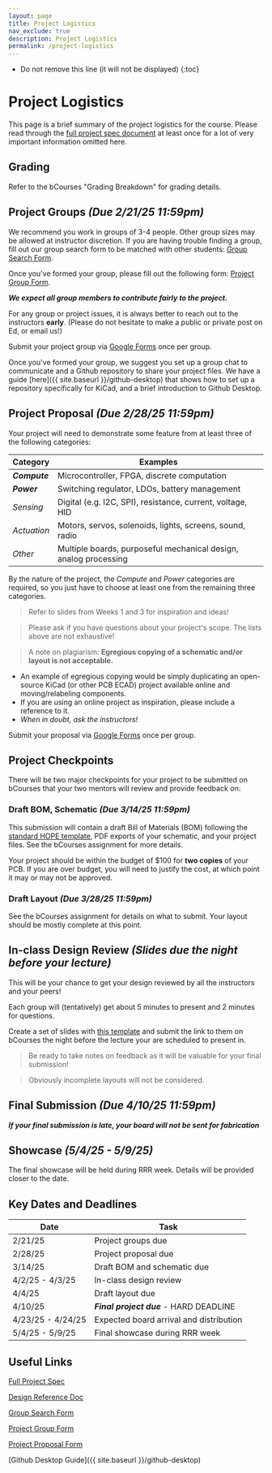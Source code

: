 ```yaml
---
layout: page
title: Project Logistics
nav_exclude: true
description: Project Logistics
permalink: /project-logistics
---
```


- Do not remove this line (it will not be displayed)
{:toc}

# Project Logistics

This page is a brief summary of the project logistics for the course.  Please read through the [full project spec document](https://docs.google.com/document/d/1smVeWLNiplKkxcA6GZ_3y53MKBoSkndNkYT-nEIYHTI/edit?usp=sharing) at least once for a lot of very important information omitted here.

## Grading
Refer to the bCourses "Grading Breakdown" for grading details.

## Project Groups *(Due 2/21/25 11:59pm)*
We recommend you work in groups of 3-4 people.  Other group sizes may be allowed at instructor discretion.  If you are having trouble finding a group, fill out our group search form to be matched with other students: [Group Search Form](http://berkie.ee/hope-sp25-group-search).

Once you've formed your group, please fill out the following form: [Project Group Form](https://forms.gle/LzHeeZHy7nEBGzLN6).

***We expect all group members to contribute fairly to the project.***

For any group or project issues, it is always better to reach out to the instructors **early**.  (Please do not hesitate to make a public or private post on Ed, or email us!)

Submit your project group via [Google Forms](http://berkie.ee/hope-sp25-project-group-submission) once per group.

Once you've formed your group, we suggest you set up a group chat to communicate and a Github repository to share your project files.  We have a guide [here]({{ site.baseurl }}/github-desktop) that shows how to set up a repository specifically for KiCad, and a brief introduction to Github Desktop.

## Project Proposal *(Due 2/28/25 11:59pm)*

Your project will need to demonstrate some feature from at least three of the following categories:

| Category | Examples |
| ------- | ------- |
| ***Compute*** | Microcontroller, FPGA, discrete computation |
| ***Power*** | Switching regulator, LDOs, battery management |
| *Sensing* | Digital (e.g. I2C, SPI), resistance, current, voltage, HID |
| *Actuation* | Motors, servos, solenoids, lights, screens, sound, radio |
| *Other* | Multiple boards, purposeful mechanical design, analog processing |

By the nature of the project, the *Compute* and *Power* categories are required, so you just have to choose at least one from the remaining three categories.

> Refer to slides from Weeks 1 and 3 for inspiration and ideas!

> Please ask if you have questions about your project's scope.  The lists above are not exhaustive!

> A note on plagiarism: **Egregious copying of a schematic and/or layout is not acceptable.**
+ An example of egregious copying would be simply duplicating an open-source KiCad (or other PCB ECAD) project available online and moving/relabeling components.
+ If you are using an online project as inspiration, please include a reference to it.
+ *When in doubt, ask the instructors!*

Submit your proposal via [Google Forms](http://berkie.ee/hope-sp25-project-proposal-submission) once per group.

## Project Checkpoints
There will be two major checkpoints for your project to be submitted on bCourses that your two mentors will review and provide feedback on:
### Draft BOM, Schematic *(Due 3/14/25 11:59pm)*
This submission will contain a draft Bill of Materials (BOM) following the [standard HOPE template](https://docs.google.com/spreadsheets/d/1ZZAnW61lbqi8A5PHymeQs3MktsaBvQEssZroThjktFo/edit?usp=sharing), PDF exports of your schematic, and your project files.  See the bCourses assignment for more details.

Your project should be within the budget of $100 for **two copies** of your PCB.  If you are over budget, you will need to justify the cost, at which point it may or may not be approved.

### Draft Layout *(Due 3/28/25 11:59pm)*
See the bCourses assignment for details on what to submit.  Your layout should be mostly complete at this point.

## In-class Design Review *(Slides due the night before your lecture)*
This will be your chance to get your design reviewed by all the instructors and your peers!

Each group will (tentatively) get about 5 minutes to present and 2 minutes for questions.

Create a set of slides with [this template](https://docs.google.com/presentation/d/1sfXEulmNQYUn6Tx6N_VlQgELwYgzxpQMHi5ibLVOwzA/edit?usp=sharing) and submit the link to them on bCourses the night before the lecture your are scheduled to present in.

> Be ready to take notes on feedback as it will be valuable for your final submission!

> Obviously incomplete layouts will not be considered.

## Final Submission *(Due 4/10/25 11:59pm)*
***If your final submission is late, your board will not be sent for fabrication***

## Showcase *(5/4/25 - 5/9/25)*
The final showcase will be held during RRR week.  Details will be provided closer to the date.

## Key Dates and Deadlines

| Date | Task |
| ---- | ---- |
| 2/21/25 | Project groups due |
| 2/28/25 | Project proposal due |
| 3/14/25 | Draft BOM and schematic due |
| 4/2/25 - 4/3/25 | In-class design review |
| 4/4/25 | Draft layout due |
| 4/10/25 | ***Final project due*** - HARD DEADLINE |
| 4/23/25 - 4/24/25 | Expected board arrival and distribution |
| 5/4/25 - 5/9/25 | Final showcase during RRR week |

<!-- | 3/1/25 - 3/2/25 | Proposal reviews returned | -->
<!-- | 3/15/25 - 3/16/25 | BOM and schematic reviews returned | -->
<!-- | 4/5/25 - 4/6/25 | Layout reviews returned | -->

## Useful Links

[Full Project Spec](https://docs.google.com/document/d/1smVeWLNiplKkxcA6GZ_3y53MKBoSkndNkYT-nEIYHTI/edit?usp=sharing)

[Design Reference Doc](https://docs.google.com/document/d/1sA1MmZkygvkN0kvH0_EiXm4IRMi5ilCOcb7CaAVOmxY/edit?usp=sharing)

[Group Search Form](http://berkie.ee/hope-sp25-group-search)

[Project Group Form](http://berkie.ee/hope-sp25-project-group-submission)

[Project Proposal Form](http://berkie.ee/hope-sp25-project-proposal-submission)

[Github Desktop Guide]({{ site.baseurl }}/github-desktop)
